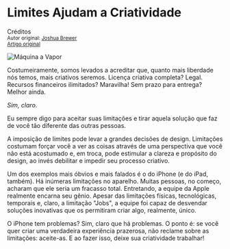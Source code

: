 Limites Ajudam a Criatividade
============================
Créditos<br/>
<small>Autor original: [Joshua Brewer](http://jbrewer.me/)<br/>[Artigo original](http://52weeksofux.com/post/358515571/constraints-fuel-creativity)</small>

![Máquina a Vapor](http://media.tumblr.com/tumblr_kwy182uByQ1qz7ace.jpg "Máquina a Vapor")

Costumeiramente, somos levados a acreditar que, quanto mais liberdade nós temos, mais criativos seremos. Licença criativa completa? Legal. Recursos financeiros ilimitados? Maravilha! Sem prazo para entrega? Melhor ainda.

*Sim, claro*.

Eu sempre digo para aceitar suas limitações e tirar aquela solução que faz de você tão diferente das outras pessoas.

A imposição de limites pode levar a grandes decisões de design. Limitações costumam forçar você a ver as coisas através de uma perspectiva que você não está acostumado e, em troca, pode estimular a clareza e propósito do design, ao invés debilitar e impedir seu processo criativo.

Um dos exemplos mais óbvios e mais falados é o do iPhone (e do iPad, também). Há inúmeras limitações no aparelho. Muitas pessoas, no começo, acharam que ele seria um fracasso total. Entretando, a equipe da Apple realmente encarna seu gênio. Apesar das limitações físicas, tecnológicas, temporais e, claro, a limitação "Jobs", a equipe foi capaz de desvendar soluções inovativas que os permitiram criar algo, realmente, único.

O iPhone tem problemas? Sim, claro que há problemas. O ponto é: se você quer criar uma verdadeira experiência prazerosa, não reclame sobre as limitações: aceite-as. E ao fazer isso, deixe sua criatividade trabalhar!
